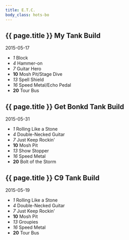 ```yaml
---
title: E.T.C.
body_class: hots-bo
---
```


## {{ page.title }} My Tank Build
2015-05-17

-   _1_  Block
-   _4_  Hammer-on
-   _7_  Guitar Hero
- __10__ Mosh Pit/Stage Dive
-  _13_  Spell Shield
-  _16_  Speed Metal/Echo Pedal
- __20__ Tour Bus

## {{ page.title }} Get Bonkd Tank Build
2015-05-31

-   _1_  Rolling Like a Stone
-   _4_  Double-Necked Guitar
-   _7_  Just Keep Rockin'
- __10__ Mosh Pit
-  _13_  Show Stopper
-  _16_  Speed Metal
- __20__ Bolt of the Storm

## {{ page.title }} C9 Tank Build
2015-05-19

-   _1_  Rolling Like a Stone
-   _4_  Double-Necked Guitar
-   _7_  Just Keep Rockin'
- __10__ Mosh Pit
-  _13_  Groupies
-  _16_  Speed Metal
- __20__ Tour Bus
